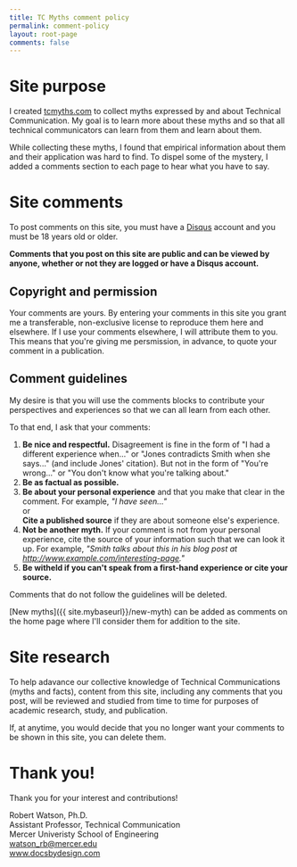```yaml
---
title: TC Myths comment policy
permalink: comment-policy
layout: root-page
comments: false
---
```


# Site purpose

I created [tcmyths.com](http://tcmyths.com) to collect myths expressed by and about Technical Communication. My goal is to learn more about these myths and so that all technical communicators can learn from them and learn about them.

While collecting these myths, I found that empirical information about them and their application was hard to find. To dispel some of the mystery, I added a comments section to each page to hear what you have to say.

# Site comments

To post comments on this site, you must have a [Disqus](https://disqus.com) account and you must be 18 years old or older.

**Comments that you post on this site are public and can be viewed by anyone, whether or not they are logged or have a Disqus account.**

## Copyright and permission

Your comments are yours. By entering your comments in this site you grant me a transferable, non-exclusive license to reproduce them here and elsewhere. If I use your comments elsewhere, I will attribute them to you. This means that you're giving me persmission, in advance, to quote your comment in a publication.

## Comment guidelines

My desire is that you will use the comments blocks to contribute your perspectives and experiences so that we can all learn from each other.

To that end, I ask that your comments:

1. **Be nice and respectful.** Disagreement is fine in the form of "I had a different experience when..." or "Jones contradicts Smith when she says..." (and include Jones' citation). But not in the form of "You're wrong..." or "You don't know what you're talking about."
1. **Be as factual as possible.**
2. **Be about your personal experience** and that you make that clear in the comment. For example, _"I have seen..."_ <br />or<br />**Cite a published source** if they are about someone else's experience.
3. **Not be another myth.** If your comment is not from your personal experience, cite the source of your information such that we can look it up. For example, _"Smith talks about this in his blog post at http://www.example.com/interesting-page."_
4. **Be witheld if you can't speak from a first-hand experience or cite your source.**

Comments that do not follow the guidelines will be deleted.

[New myths]({{ site.mybaseurl}}/new-myth) can be added as comments on the home page where I'll consider them for addition to the site.

# Site research

To help adavance our collective knowledge of Technical Communications (myths and facts), content from this site, including any comments that you post, will be reviewed and studied from time to time for purposes of academic research, study, and publication. 

If, at anytime, you would decide that you no longer want your comments to be shown in this site, you can delete them.

# Thank you!

Thank you for your interest and contributions!

Robert Watson, Ph.D.<br/>
Assistant Professor, Technical Communication<br/>
Mercer Univeristy School of Engineering<br/>
watson_rb@mercer.edu<br/>
www.docsbydesign.com
